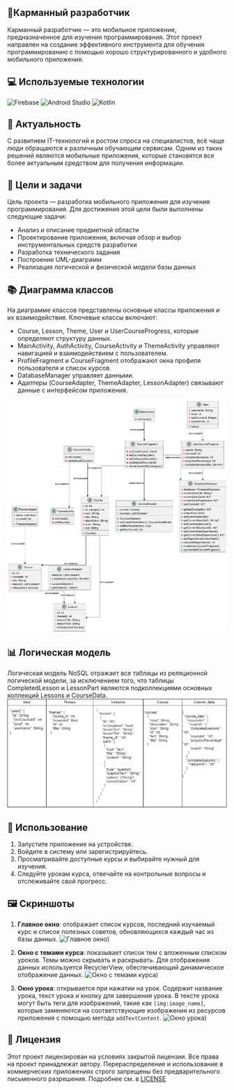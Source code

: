 ## 📱Карманный разработчик

Карманный разработчик — это мобильное приложение, предназначенное для изучения программирования. Этот проект направлен на создание эффективного инструмента для обучения программированию с помощью хорошо структурированного и удобного мобильного приложения.

## 💻 Используемые технологии
![Firebase](https://img.shields.io/badge/-Firebase-090909?style=for-the-badge&logo=firebase&logoColor=F8C52C)
![Android Studio](https://img.shields.io/badge/-Android_Studio-090909?style=for-the-badge&logo=Android&logoColor=FFFF)
![Kotlin](https://img.shields.io/badge/-Kotlin-090909?style=for-the-badge&logo=Kotlin)

## 🌟 Актуальность
С развитием IT-технологий и ростом спроса на специалистов, всё чаще люди обращаются к различным обучающим сервисам. Одним из таких решений являются мобильные приложения, которые становятся все более актуальным средством для получения информации.

## 🎯 Цели и задачи
Цель проекта — разработка мобильного приложения для изучения программирования. Для достижения этой цели были выполнены следующие задачи:

<ul>
   <li>Анализ и описание предметной области</li>
   <li>Проектирование приложения, включая обзор и выбор инструментальных средств разработки</li>
   <li>Разработка технического задания</li>
   <li>Построение UML-диаграмм</li>
   <li>Реализация логической и физической модели базы данных</li>
</ul>


## 📚 Диаграмма классов
На диаграмме классов представлены основные классы приложения и их взаимодействия. Ключевые классы включают:

<ul>
   <li>Course, Lesson, Theme, User и UserCourseProgress, которые определяют структуру данных.</li>
   <li>MainActivity, AuthActivity, CourseActivity и ThemeActivity управляют навигацией и взаимодействием с пользователем.</li>
   <li>ProfileFragment и CourseFragment отображают окна профиля пользователя и список курсов.</li>
   <li>DatabaseManager управляет данными.</li>
   <li>Адаптеры (CourseAdapter, ThemeAdapter, LessonAdapter) связывают данные с интерфейсом приложения.</li>
</ul>


   ![Диаграмма классов](https://github.com/Delloon/Developer-in-my-pocket/blob/main/images/classDiagramm.png)

## 📊 Логическая модель

Логическая модель NoSQL отражает все таблицы из реляционной логической модели, за исключением того, что таблицы CompletedLesson и LessonPart являются подколлекциями основных коллекций Lessons и CourseData.<br>
   ![Логическая модель](https://github.com/Delloon/Developer-in-my-pocket/blob/main/images/logicalModel.png)

## 📲 Использование

1. Запустите приложение на устройстве.
2. Войдите в систему или зарегистрируйтесь.
3. Просматривайте доступные курсы и выбирайте нужный для изучения.
4. Следуйте урокам курса, отвечайте на контрольные вопросы и отслеживайте свой прогресс.


## 🖼️ Скриншоты

1. **Главное окно**: отображает список курсов, последний изучаемый курс и список полезных советов, обновляющихся каждый час из базы данных.
   ![Главное окно](https://github.com/Delloon/Developer-in-my-pocket/blob/main/images/1.png))

2. **Окно с темами курса**: показывает список тем с вложенным списком уроков. Темы можно скрывать и раскрывать. Для отображения данных используется RecyclerView, обеспечивающий динамическое отображение данных.
   ![Окно с темами курса](https://github.com/Delloon/Developer-in-my-pocket/blob/main/images/2.png))

3. **Окно урока**: открывается при нажатии на урок. Содержит название урока, текст урока и кнопку для завершения урока. В тексте урока могут быть теги для изображений, такие как `[img:image_name]`, которые заменяются на соответствующие изображения из ресурсов приложения с помощью метода `addTextContent`.
   ![Окно урока](https://github.com/Delloon/Developer-in-my-pocket/blob/main/images/3.png))


## 📜 Лицензия

Этот проект лицензирован на условиях закрытой лицензии. Все права на проект принадлежат автору. Перераспределение и использование в коммерческих приложениях строго запрещены без предварительного письменного разрешения. Подробнее см. в [LICENSE](LICENSE)